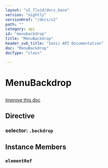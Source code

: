 ```yaml
---
layout: "v2_fluid/docs_base"
version: "nightly"
versionHref: "/docs/v2"
path: ""
category: api
id: "menubackdrop"
title: "MenuBackdrop"
header_sub_title: "Ionic API Documentation"
doc: "MenuBackdrop"
docType: "class"

---
```










<h1 class="api-title">
<a class="anchor" name="menu-backdrop" href="#menu-backdrop"></a>

MenuBackdrop






</h1>

<a class="improve-v2-docs" href="http://github.com/driftyco/ionic/edit/2.0//src/components/menu/menu.ts#L610">
Improve this doc
</a>








<h2><a class="anchor" name="Directive" href="#Directive"></a>Directive</h2>
<h3>selector: <code>.backdrop</code></h3>
<!-- @usage tag -->


<!-- @property tags -->



<!-- instance methods on the class -->

<h2><a class="anchor" name="instance-members" href="#instance-members"></a>Instance Members</h2>

<div id="elementRef"></div>

<h3>
<a class="anchor" name="elementRef" href="#elementRef"></a>
<code>elementRef</code>
  

</h3>













<!-- related link --><!-- end content block -->


<!-- end body block -->

